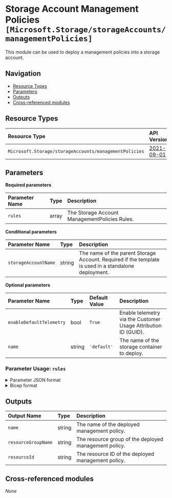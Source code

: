 # Storage Account Management Policies `[Microsoft.Storage/storageAccounts/managementPolicies]`

This module can be used to deploy a management policies into a storage account.

## Navigation

- [Resource Types](#Resource-Types)
- [Parameters](#Parameters)
- [Outputs](#Outputs)
- [Cross-referenced modules](#Cross-referenced-modules)

## Resource Types

| Resource Type | API Version |
| :-- | :-- |
| `Microsoft.Storage/storageAccounts/managementPolicies` | [2021-09-01](https://docs.microsoft.com/en-us/azure/templates/Microsoft.Storage/2021-09-01/storageAccounts/managementPolicies) |

## Parameters

**Required parameters**

| Parameter Name | Type | Description |
| :-- | :-- | :-- |
| `rules` | array | The Storage Account ManagementPolicies Rules. |

**Conditional parameters**

| Parameter Name | Type | Description |
| :-- | :-- | :-- |
| `storageAccountName` | string | The name of the parent Storage Account. Required if the template is used in a standalone deployment. |

**Optional parameters**

| Parameter Name | Type | Default Value | Description |
| :-- | :-- | :-- | :-- |
| `enableDefaultTelemetry` | bool | `True` | Enable telemetry via the Customer Usage Attribution ID (GUID). |
| `name` | string | `'default'` | The name of the storage container to deploy. |


### Parameter Usage: `rules`

<details>

<summary>Parameter JSON format</summary>

```json
"rules": {
    "value": [
        {
            "enabled": true,
            "name": "retention-policy",
            "type": "Lifecycle",
            "definition": {
                "actions": {
                    "baseBlob": {
                        "tierToArchive": {
                            "daysAfterModificationGreaterThan": 30
                        },
                        "delete": {
                            "daysAfterModificationGreaterThan": 1096
                        }
                    },
                    "snapshot": {
                        "delete": {
                            "daysAfterCreationGreaterThan": 1096
                        }
                    }
                },
                "filters": {
                    "blobTypes": [
                        "blockBlob"
                    ]
                }
            }
        }
    ]
}
```
</details>


<details>

<summary>Bicep format</summary>

```bicep
rules: [
    {
        enabled: true
        name: 'retention-policy'
        type: 'Lifecycle'
        definition: {
            actions: {
                baseBlob: {
                    tierToArchive: {
                        daysAfterModificationGreaterThan: 30
                    }
                    delete: {
                        daysAfterModificationGreaterThan: 1096
                    }
                }
                snapshot: {
                    delete: {
                        daysAfterCreationGreaterThan: 1096
                    }
                }
            }
            filters: {
                blobTypes: [
                    'blockBlob'
                ]
            }
        }
    }
]
```

</details>
<p>

## Outputs

| Output Name | Type | Description |
| :-- | :-- | :-- |
| `name` | string | The name of the deployed management policy. |
| `resourceGroupName` | string | The resource group of the deployed management policy. |
| `resourceId` | string | The resource ID of the deployed management policy. |

## Cross-referenced modules

_None_
